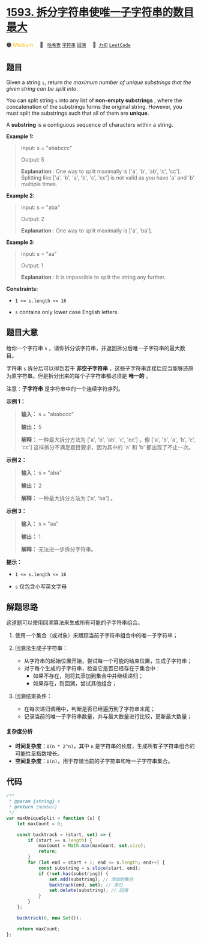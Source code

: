 # [1593. 拆分字符串使唯一子字符串的数目最大](https://2xiao.github.io/leetcode-js/problem/1593.html)

🟠 <font color=#ffb800>Medium</font>&emsp; 🔖&ensp; [`哈希表`](/tag/hash-table.md) [`字符串`](/tag/string.md) [`回溯`](/tag/backtracking.md)&emsp; 🔗&ensp;[`力扣`](https://leetcode.cn/problems/split-a-string-into-the-max-number-of-unique-substrings) [`LeetCode`](https://leetcode.com/problems/split-a-string-into-the-max-number-of-unique-substrings)

## 题目

Given a string `s`, return _the maximum number of unique substrings that the
given string can be split into_.

You can split string `s` into any list of **non-empty substrings** , where the
concatenation of the substrings forms the original string. However, you must
split the substrings such that all of them are **unique**.

A **substring** is a contiguous sequence of characters within a string.

**Example 1:**

> Input: s = "ababccc"
>
> Output: 5
>
> **Explanation** : One way to split maximally is ['a', 'b', 'ab', 'c', 'cc']. Splitting like ['a', 'b', 'a', 'b', 'c', 'cc'] is not valid as you have 'a' and 'b' multiple times.

**Example 2:**

> Input: s = "aba"
>
> Output: 2
>
> **Explanation** : One way to split maximally is ['a', 'ba'].

**Example 3:**

> Input: s = "aa"
>
> Output: 1
>
> **Explanation** : It is impossible to split the string any further.

**Constraints:**

- `1 <= s.length <= 16`

- `s` contains only lower case English letters.

## 题目大意

给你一个字符串 `s` ，请你拆分该字符串，并返回拆分后唯一子字符串的最大数目。

字符串 `s` 拆分后可以得到若干 **非空子字符串** ，这些子字符串连接后应当能够还原为原字符串。但是拆分出来的每个子字符串都必须是 **唯一的** 。

注意：**子字符串** 是字符串中的一个连续字符序列。

**示例 1：**

> **输入：** s = "ababccc"
>
> **输出：** 5
>
> **解释：** 一种最大拆分方法为 ['a', 'b', 'ab', 'c', 'cc'] 。像 ['a', 'b', 'a', 'b', 'c', 'cc'] 这样拆分不满足题目要求，因为其中的 'a' 和 'b' 都出现了不止一次。

**示例 2：**

> **输入：** s = "aba"
>
> **输出：** 2
>
> **解释：** 一种最大拆分方法为 ['a', 'ba'] 。

**示例 3：**

> **输入：** s = "aa"
>
> **输出：** 1
>
> **解释：** 无法进一步拆分字符串。

**提示：**

- `1 <= s.length <= 16`

- `s` 仅包含小写英文字母

## 解题思路

这道题可以使用回溯算法来生成所有可能的子字符串组合。

1. 使用一个集合（或对象）来跟踪当前子字符串组合中的唯一子字符串；

2. 回溯法生成子字符串：

   - 从字符串的起始位置开始，尝试每一个可能的结束位置，生成子字符串；
   - 对于每个生成的子字符串，检查它是否已经存在于集合中：
     - 如果不存在，则将其添加到集合中并继续递归；
     - 如果存在，则回溯，尝试其他组合；

3. 回溯结束条件：
   - 在每次递归调用中，判断是否已经遍历到了字符串末尾；
   - 记录当前的唯一子字符串数量，并与最大数量进行比较，更新最大数量；

#### 复杂度分析

- **时间复杂度**：`O(n * 2^n)`，其中 `n` 是字符串的长度，生成所有子字符串组合的可能性呈指数增长。
- **空间复杂度**：`O(n)`，用于存储当前的子字符串和唯一子字符串集合。

## 代码

```javascript
/**
 * @param {string} s
 * @return {number}
 */
var maxUniqueSplit = function (s) {
	let maxCount = 0;

	const backtrack = (start, set) => {
		if (start == s.length) {
			maxCount = Math.max(maxCount, set.size);
			return;
		}
		for (let end = start + 1; end <= s.length; end++) {
			const substring = s.slice(start, end);
			if (!set.has(substring)) {
				set.add(substring); // 添加到集合
				backtrack(end, set); // 递归
				set.delete(substring); // 回溯
			}
		}
	};

	backtrack(0, new Set());

	return maxCount;
};
```

